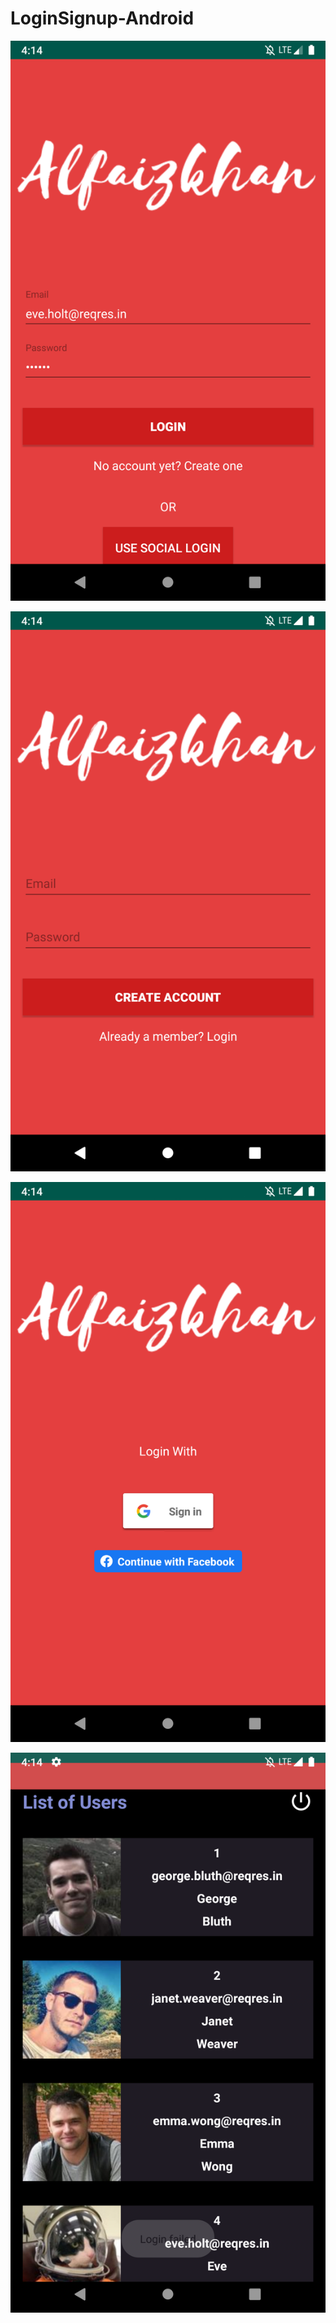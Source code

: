 # LoginSignup-Android
 
![alt text](https://github.com/Alfaizkhan/LoginSignup/blob/master/images/Screenshot_1566384244.png)

![alt text](https://github.com/Alfaizkhan/LoginSignup/blob/master/images/Screenshot_1566384258.png)

![alt text](https://github.com/Alfaizkhan/LoginSignup/blob/master/images/Screenshot_1566384263.png)

![alt text](https://github.com/Alfaizkhan/LoginSignup/blob/master/images/Screenshot_1566384276.png)
